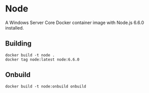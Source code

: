 # Node

A Windows Server Core Docker container image with Node.js 6.6.0 installed.

## Building

```
docker build -t node .
docker tag node:latest node:6.6.0
```

## Onbuild

```
docker build -t node:onbuild onbuild
```
